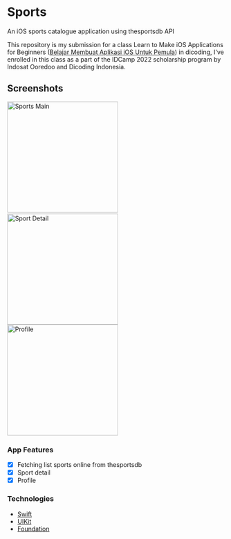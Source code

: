 # Sports
An iOS sports catalogue application using thesportsdb API

This repository is my submission for a class Learn to Make iOS Applications for Beginners ([Belajar Membuat Aplikasi iOS Untuk Pemula](https://www.dicoding.com/academies/171)) in dicoding, I've enrolled in this class as a part of the IDCamp 2022 scholarship program by Indosat Ooredoo and Dicoding Indonesia.

## Screenshots
<img src="https://user-images.githubusercontent.com/75456232/206731815-b27f9d36-ad96-4672-bd67-c5245a035468.png" width="256" title="Sports Main">&nbsp;
<img src="https://user-images.githubusercontent.com/75456232/206731788-bbdaf643-722a-4dfb-85c2-9021b508f186.png" width="256" title="Sport Detail">
<img src="https://user-images.githubusercontent.com/75456232/206731655-30cfb839-6f1c-482d-adc4-a682f5593a8a.png" width="256" title="Profile">

### App Features
* [x] Fetching list sports online from thesportsdb
* [x] Sport detail
* [x] Profile

### Technologies
- [Swift](https://swift.org/documentation)
- [UIKit](https://api.rawg.io/docs)
- [Foundation](https://developer.apple.com/documentation/foundation)
